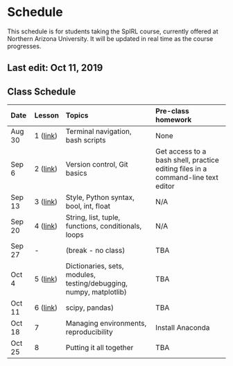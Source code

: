 # Schedule

This schedule is for students taking the SpIRL course, currently offered at Northern Arizona University. It will be updated in real time as the course progresses.

## Last edit: Oct 11, 2019

## Class Schedule

| Date   | Lesson  | Topics | Pre-class homework |
| :--- | :------ | :----- | :----------------- |
| Aug 30 | 1 ([link](./01_bash/00_why-bash)) | Terminal navigation, bash scripts | None |
| Sep 6 | 2 ([link](./02_git/00_why-git)) | Version control, Git basics | Get access to a bash shell, practice editing files in a command-line text editor |
| Sep 13 | 3 ([link](./03_python/00_why-python)) | Style, Python syntax, bool, int, float  | N/A |
| Sep 20 | 4 ([link](./03_python/03/03_str)) | String, list, tuple, functions, conditionals, loops | N/A |
| Sep 27 | - | (break - no class) | TBA |
| Oct 4 | 5 ([link](./03_python/07/00_data-structs)) | Dictionaries, sets, modules, testing/debugging, numpy, matplotlib)  | TBA |
| Oct 11 | 6 ([link](./04_sci-programming/04/00_scipy)) | scipy, pandas) | TBA |
| Oct 18 | 7 | Managing environments, reproducibility | Install Anaconda |
| Oct 25 | 8 | Putting it all together | TBA |
